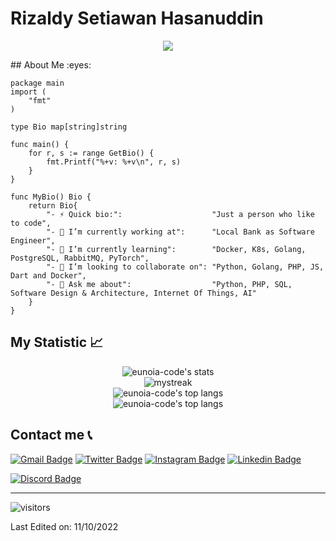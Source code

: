 # Rizaldy Setiawan Hasanuddin
<p align="center">
  <a href="javascript:void(0)"><img src="https://readme-typing-svg.herokuapp.com?lines=Computer+Science+Student;Software+Engineer;Tech+Enthusiast;Keep+Learning+ASAP&center=true&width=500&height=50"></a>
</p>
## About Me :eyes:

```golang
package main
import (
	"fmt"
)

type Bio map[string]string

func main() {
	for r, s := range GetBio() {
		fmt.Printf("%+v: %+v\n", r, s)
	}
}

func MyBio() Bio {
	return Bio{
		"- ⚡ Quick bio:":                    "Just a person who like to code",
		"- 🔭 I’m currently working at":      "Local Bank as Software Engineer",
		"- 🌱 I’m currently learning":        "Docker, K8s, Golang, PostgreSQL, RabbitMQ, PyTorch",
		"- 👯 I’m looking to collaborate on": "Python, Golang, PHP, JS, Dart and Docker",
		"- 💬 Ask me about":                  "Python, PHP, SQL, Software Design & Architecture, Internet Of Things, AI"
	}
}
```

## My Statistic :chart_with_upwards_trend:
<div align="center"><img src="https://github-readme-stats.vercel.app/api?username=eunoia-code&show_icons=true&theme=tokyonight" alt="eunoia-code's stats" /></div>
<div align="center"><img src="https://github-readme-streak-stats.herokuapp.com/?user=eunoia-code&theme=tokyonight" alt="mystreak"/></div>
<div align="center"><img src="https://github-readme-stats.vercel.app/api/top-langs/?username=eunoia-code&theme=tokyonight&layout=compact" alt="eunoia-code's top langs" /></div>
<div align="center"><img src="https://activity-graph.herokuapp.com/graph?username=eunoia-code&theme=react-dark" alt="eunoia-code's top langs" /></div>

## Contact me :telephone_receiver:
[![Gmail Badge](https://img.shields.io/badge/-rsh.newarray@gmail.com-blue?style=flat-roundedrectangle&logo=Gmail&logoColor=white&link=mailto:-rsh.newarray@gmail.com)](-rsh.newarray@gmail.com)
[![Twitter Badge](https://img.shields.io/badge/-hiphipArray_-1d9bf0?style=flat-roundedrectangle&logo=twitter&logoColor=white&link=https://www.instagram.com/hiphipArray_/)](https://www.twitter.com/hiphipArray_/)
[![Instagram Badge](https://img.shields.io/badge/-eunoia_code-E4405F?style=flat-roundedrectangle&logo=instagram&logoColor=white&link=https://www.instagram.com/eunoia_code/)](https://www.instagram.com/eunoia_code/)
[![Linkedin Badge](https://img.shields.io/badge/-Rizaldy_Setiawan_Hasanuddin-blue?style=flat-square&logo=Linkedin&logoColor=white&link=https://www.linkedin.com/in/hiphipArray)](https://www.linkedin.com/in/hiphipArray)
<!-- [![WhatsApp Badge](https://img.shields.io/badge/WhatsApp-25D366?style=flat-square&logo=whatsapp&logoColor=white)](https://wa.me/6285256166678) -->
[![Discord Badge](https://img.shields.io/badge/-Eunoia-5663F7?style=flat-square&logo=Discord&logoColor=white)](https://discord.com/#eunoia#9735)

------
![visitors](https://visitor-badge.glitch.me/badge?page_id=eunoia-code)

Last Edited on: 11/10/2022
